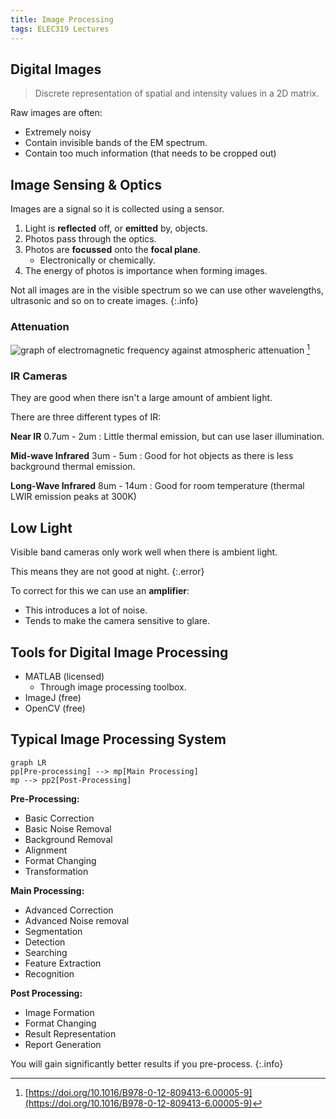 ```yaml
---
title: Image Processing
tags: ELEC319 Lectures
---
```


## Digital Images

> Discrete representation of spatial and intensity values in a 2D matrix. 

Raw images are often:

* Extremely noisy
* Contain invisible bands of the EM spectrum. 
* Contain too much information (that needs to be cropped out)

## Image Sensing & Optics
Images are a signal so it is collected using a sensor.

1. Light is **reflected** off, or **emitted** by, objects.
1. Photos pass through the optics.
1. Photos are **focussed** onto the **focal plane**.
	* Electronically or chemically.
1. The energy of photos is importance when forming images.

Not all images are in the visible spectrum so we can use other wavelengths, ultrasonic and so on to create images.
{:.info}

### Attenuation

![graph of electromagnetic frequency against atmospheric attenuation](https://ars.els-cdn.com/content/image/3-s2.0-B9780128094136000059-f05-02-9780128094136.jpg) [^att]

[^att]: [https://doi.org/10.1016/B978-0-12-809413-6.00005-9](https://doi.org/10.1016/B978-0-12-809413-6.00005-9)

### IR Cameras
They are good when there isn't a large amount of ambient light.

There are three different types of IR:

**Near IR** 0.7um - 2um
: Little thermal emission, but can use laser illumination.

**Mid-wave Infrared** 3um - 5um
: Good for hot objects as there is less background thermal emission.

**Long-Wave Infrared** 8um - 14um
: Good for room temperature (thermal LWIR emission peaks at 300K)

## Low Light
Visible band cameras only work well when there is ambient light.

This means they are not good at night.
{:.error}

To correct for this we can use an **amplifier**:

* This introduces a lot of noise.
* Tends to make the camera sensitive to glare.

## Tools for Digital Image Processing

* MATLAB (licensed)
	* Through image processing toolbox.
* ImageJ (free)
* OpenCV (free)

## Typical Image Processing System

```mermaid
graph LR
pp[Pre-processing] --> mp[Main Processing]
mp --> pp2[Post-Processing]
```

**Pre-Processing:**

* Basic Correction
* Basic Noise Removal
* Background Removal
* Alignment
* Format Changing
* Transformation

**Main Processing:**

* Advanced Correction
* Advanced Noise removal
* Segmentation
* Detection
* Searching
* Feature Extraction
* Recognition

**Post Processing:**

* Image Formation
* Format Changing
* Result Representation
* Report Generation

You will gain significantly better results if you pre-process.
{:.info}